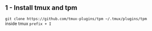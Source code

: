 ## 1 - Install tmux and tpm
`git clone https://github.com/tmux-plugins/tpm ~/.tmux/plugins/tpm`
inside tmux
`prefix + I`